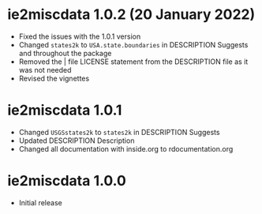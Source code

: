 # ie2miscdata 1.0.2 (20 January 2022)

* Fixed the issues with the 1.0.1 version
* Changed `states2k` to `USA.state.boundaries` in DESCRIPTION Suggests and throughout the package
* Removed the | file LICENSE statement from the DESCRIPTION file as it was not needed
* Revised the vignettes


# ie2miscdata 1.0.1

* Changed `USGSstates2k` to `states2k` in DESCRIPTION Suggests
* Updated DESCRIPTION Description
* Changed all documentation with inside.org to rdocumentation.org


# ie2miscdata 1.0.0

* Initial release
